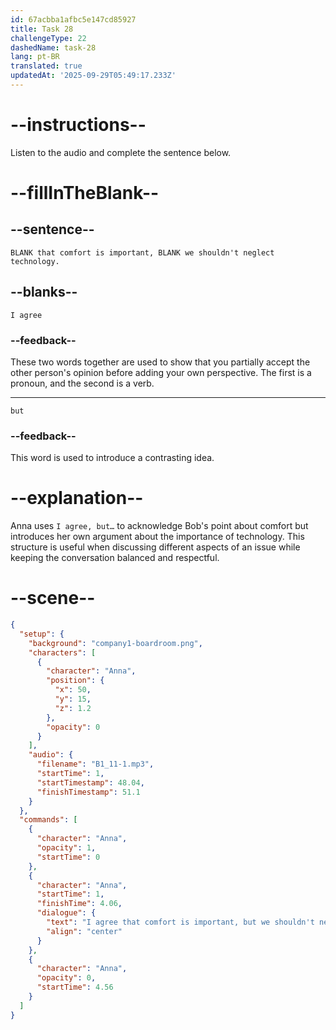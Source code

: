 ```yaml
---
id: 67acbba1afbc5e147cd85927
title: Task 28
challengeType: 22
dashedName: task-28
lang: pt-BR
translated: true
updatedAt: '2025-09-29T05:49:17.233Z'
---
```


<!-- (Audio) Anna: I agree that comfort is important, but we shouldn't neglect technology. -->

# --instructions--

Listen to the audio and complete the sentence below.

# --fillInTheBlank--

## --sentence--

`BLANK that comfort is important, BLANK we shouldn't neglect technology.`

## --blanks--

`I agree`

### --feedback--

These two words together are used to show that you partially accept the other person's opinion before adding your own perspective. The first is a pronoun, and the second is a verb.

---

`but`

### --feedback--

This word is used to introduce a contrasting idea.

# --explanation--

Anna uses `I agree, but…` to acknowledge Bob's point about comfort but introduces her own argument about the importance of technology. This structure is useful when discussing different aspects of an issue while keeping the conversation balanced and respectful.

# --scene--

```json
{
  "setup": {
    "background": "company1-boardroom.png",
    "characters": [
      {
        "character": "Anna",
        "position": {
          "x": 50,
          "y": 15,
          "z": 1.2
        },
        "opacity": 0
      }
    ],
    "audio": {
      "filename": "B1_11-1.mp3",
      "startTime": 1,
      "startTimestamp": 48.04,
      "finishTimestamp": 51.1
    }
  },
  "commands": [
    {
      "character": "Anna",
      "opacity": 1,
      "startTime": 0
    },
    {
      "character": "Anna",
      "startTime": 1,
      "finishTime": 4.06,
      "dialogue": {
        "text": "I agree that comfort is important, but we shouldn't neglect technology.",
        "align": "center"
      }
    },
    {
      "character": "Anna",
      "opacity": 0,
      "startTime": 4.56
    }
  ]
}
```
